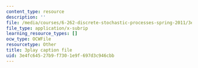 ```yaml
---
content_type: resource
description: ''
file: /media/courses/6-262-discrete-stochastic-processes-spring-2011/3e4fc64527b9f7301e9f697d3c946cbb_k0UZNZwPO8Q.srt
file_type: application/x-subrip
learning_resource_types: []
ocw_type: OCWFile
resourcetype: Other
title: 3play caption file
uid: 3e4fc645-27b9-f730-1e9f-697d3c946cbb
---
```


